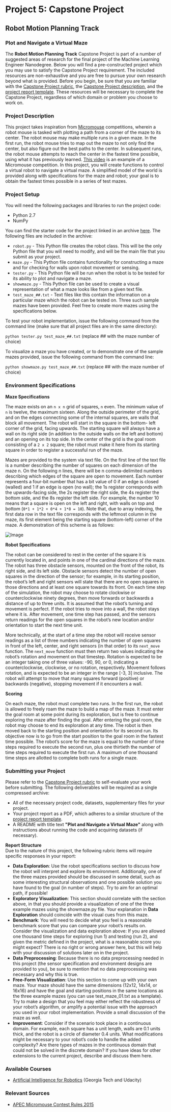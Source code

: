 # Project 5: Capstone Project
## Robot Motion Planning Track
### Plot and Navigate a Virtual Maze

The **Robot Motion Planning Track** Capstone Project is part of a number of suggested areas of research for the final project of the Machine Learning Engineer Nanodegree. Below you will find a pre-constructed project which you may use to satisfy the Capstone Project requirement. The included resources are non-exhaustive and you are free to pursue your own research beyond what is provided. Before you begin, be sure that you are familiar with the [Capstone Project rubric](https://review.udacity.com/#!/rubrics/108/view), the [Capstone Project description](https://github.com/udacity/Project-Descriptions-for-Review/blob/master/Machine-Learning/Capstone%20Project/Capstone%20Project.md), and the [project report template](https://github.com/udacity/machine-learning/blob/master/projects/capstone/project_report_template.md). These resources will be necessary to complete the Capstone Project, regardless of which domain or problem you choose to work on.

### Project Description
This project takes inspiration from [Micromouse](https://en.wikipedia.org/wiki/Micromouse) competitions, wherein a robot mouse is tasked with plotting a path from a corner of the maze to its center. The robot mouse may make multiple runs in a given maze. In the first run, the robot mouse tries to map out the maze to not only find the center, but also figure out the best paths to the center. In subsequent runs, the robot mouse attempts to reach the center in the fastest time possible, using what it has previously learned. [This video](https://www.youtube.com/watch?v=0JCsRpcrk3s) is an example of a Micromouse competition. In this project, you will create functions to control a virtual robot to navigate a virtual maze. A simplified model of the world is provided along with specifications for the maze and robot; your goal is to obtain the fastest times possible in a series of test mazes.

### Project Setup
You will need the following packages and libraries to run the project code:
- Python 2.7
- NumPy

You can find the starter code for the project linked in an archive [here](https://drive.google.com/a/udacity.com/file/d/0B9Yf01UaIbUgQ2tjRHhKZGlHSzQ/view). The following files are included in the archive:
- `robot.py` - This Python file creates the robot class. This will be the only Python file that you will need to modify, and will be the main file that you submit as your project.
- `maze.py` - This Python file contains functionality for constructing a maze and for checking for walls upon robot movement or sensing.
- `tester.py` - This Python file will be run when the robot is to be tested for its ability to plot and navigate a maze.
- `showmaze.py` - This Python file can be used to create a visual representation of what a maze looks like from a given text file.
- `test_maze_##.txt` - Text files like this contain the information on a particular maze which the robot can be tested on. Three such sample mazes have been provided. Feel free to create more mazes using the specifications below.

To test your robot implementation, issue the following command from the command line (make sure that all project files are in the same directory):

`python tester.py test_maze_##.txt` (replace ## with the maze number of choice)

To visualize a maze you have created, or to demonstrate one of the sample mazes provided, issue the following command from the command line:

`python showmaze.py test_maze_##.txt` (replace ## with the maze number of choice)

### Environment Specifications
**Maze Specifications**

The maze exists on an `n x n` grid of squares, `n` even. The minimum value of `n` is twelve, the maximum sixteen. Along the outside perimeter of the grid, and on the edges connecting some of the internal squares, are walls that block all movement. The robot will start in the square in the bottom- left corner of the grid, facing upwards. The starting square will always have a wall on its right side (in addition to the outside walls on the left and bottom) and an opening on its top side. In the center of the grid is the goal room consisting of a `2 x 2` square; the robot must make it here from its starting square in order to register a successful run of the maze.

Mazes are provided to the system via text file. On the first line of the text file is a number describing the number of squares on each dimension of the maze n. On the following n lines, there will be n comma-delimited numbers describing which edges of the square are open to movement. Each number represents a four-bit number that has a bit value of 0 if an edge is closed (walled) and 1 if an edge is open (no wall); the 1s register corresponds with the upwards-facing side, the 2s register the right side, the 4s register the bottom side, and the 8s register the left side. For example, the number 10 means that a square is open on the left and right, with walls on top and bottom (`0*1 + 1*2 + 0*4 + 1*8 = 10`). Note that, due to array indexing, the first data row in the text file corresponds with the leftmost column in the maze, its first element being the starting square (bottom-left) corner of the maze. A demonstration of this scheme is as follows:

![Image](http://i.imgur.com/rUN4j0p.png)

**Robot Specifications**

The robot can be considered to rest in the center of the square it is currently located in, and points in one of the cardinal directions of the maze. The robot has three obstacle sensors, mounted on the front of the robot, its right side, and its left side. Obstacle sensors detect the number of open squares in the direction of the sensor; for example, in its starting position, the robot’s left and right sensors will state that there are no open squares in those directions and at least one square towards its front. On each time step of the simulation, the robot may choose to rotate clockwise or counterclockwise ninety degrees, then move forwards or backwards a distance of up to three units. It is assumed that the robot’s turning and movement is perfect. If the robot tries to move into a wall, the robot stays where it is. After movement, one time step has passed, and the sensors return readings for the open squares in the robot’s new location and/or orientation to start the next time unit.

More technically, at the start of a time step the robot will receive sensor readings as a list of three numbers indicating the number of open squares in front of the left, center, and right sensors (in that order) to its `next_move` function. The `next_move` function must then return two values indicating the robot’s rotation and movement on that timestep. Rotation is expected to be an integer taking one of three values: -90, 90, or 0, indicating a counterclockwise, clockwise, or no rotation, respectively. Movement follows rotation, and is expected to be an integer in the range [-3, 3] inclusive. The robot will attempt to move that many squares forward (positive) or backwards (negative), stopping movement if it encounters a wall.
  
**Scoring**

On each maze, the robot must complete two runs. In the first run, the robot is allowed to freely roam the maze to build a map of the maze. It must enter the goal room at some point during its exploration, but is free to continue exploring the maze after finding the goal. After entering the goal room, the robot may choose to end its exploration at any time. The robot is then moved back to the starting position and orientation for its second run. Its objective now is to go from the start position to the goal room in the fastest time possible. The robot’s score for the maze is equal to the number of time steps required to execute the second run, plus one thirtieth the number of time steps required to execute the first run. A maximum of one thousand time steps are allotted to complete both runs for a single maze.

### Submitting your Project

Please refer to the [Capstone Project rubric](https://review.udacity.com/#!/rubrics/108/view) to self-evaluate your work before submitting. The following deliverables will be required as a single compressed archive:
- All of the necessary project code, datasets, supplementary files for your project.
- Your project report as a PDF, which adheres to a similar structure of the [project report template](https://github.com/udacity/machine-learning/blob/master/projects/capstone/project_report_template.md).
- A README with title text **"Plot and Navigate a Virtual Maze"** along with instructions about running the code and acquiring datasets (if necessary).

**Report Structure**  
Due to the nature of this project, the following rubric items will require specific responses in your report:
- **Data Exploration**: Use the robot specifications section to discuss how the robot will interpret and explore its environment. Additionally, one of the three mazes provided should be discussed in some detail, such as some interesting structural observations and one possible solution you have found to the goal (in number of steps). Try to aim for an optimal path, if possible!
- **Exploratory Visualization**: This section should correlate with the section above, in that you should provide a visualization of one of the three example mazes using the showmaze.py file. Your explanation in **Data Exploration** should coincide with the visual cues from this maze.
- **Benchmark**: You will need to decide what you feel is a reasonable benchmark score that you can compare your robot’s results on. Consider the visualization and data exploration above: If you are allowed one thousand time steps for exploring (run 1) and testing (run 2), and given the metric defined in the project, what is a reasonable score you might expect? There is no right or wrong answer here, but this will help with your discussion of solutions later on in the project.
- **Data Preprocessing**: Because there is no data preprocessing needed in this project (the sensor specification and environment designs are provided to you), be sure to mention that no data preprocessing was necessary and why this is true.
- **Free-Form Visualization**: Use this section to come up with your own maze. Your maze should have the same dimensions (12x12, 14x14, or 16x16) and have the goal and starting positions in the same locations as the three example mazes (you can use test_maze_01.txt as a template). Try to make a design that you feel may either reflect the robustness of your robot’s algorithm, or amplify a potential issue with the approach you used in your robot implementation. Provide a small discussion of the maze as well.
- **Improvement**: Consider if the scenario took place in a continuous domain. For example, each square has a unit length, walls are 0.1 units thick, and the robot is a circle of diameter 0.4 units. What modifications might be necessary to your robot’s code to handle the added complexity? Are there types of mazes in the continuous domain that could not be solved in the discrete domain? If you have ideas for other extensions to the current project, describe and discuss them here.

### Available Courses 

- [Artificial Intelligence for Robotics](https://www.udacity.com/course/artificial-intelligence-for-robotics--cs373) (Georgia Tech and Udacity)

### Relevant Sources
- [APEC Micromouse Contest Rules 2015](http://www.apec-conf.org/wp-content/uploads/2013/10/APEC_2015_Micromouse_Contest_Rules.pdf)
